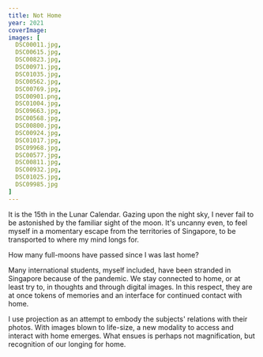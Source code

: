```yaml
---
title: Not Home
year: 2021
coverImage: 
images: [
  DSC00011.jpg,
  DSC00615.jpg,
  DSC00823.jpg,
  DSC00971.jpg,
  DSC01035.jpg,
  DSC00562.jpg,
  DSC00769.jpg,
  DSC00901.png,
  DSC01004.jpg,
  DSC09663.jpg,
  DSC00568.jpg,
  DSC00800.jpg,
  DSC00924.jpg,
  DSC01017.jpg,
  DSC09968.jpg,
  DSC00577.jpg,
  DSC00811.jpg,
  DSC00932.jpg,
  DSC01025.jpg,
  DSC09985.jpg
]
---
```

It is the 15th in the Lunar Calendar. Gazing upon the night sky, I never fail to be astonished by the familiar sight of the moon. It's uncanny even, to feel myself in a momentary escape from the territories of Singapore, to be transported to where my mind longs for.

How many full-moons have passed since I was last home?

Many international students, myself included, have been stranded in Singapore because of the pandemic. We stay connected to home, or at least try to, in thoughts and through digital images. In this respect, they are at once tokens of memories and an interface for continued contact with home.

I use projection as an attempt to embody the subjects' relations with their photos. With images blown to life-size, a new modality to access and interact with home emerges. What ensues is perhaps not magnification, but recognition of our longing for home.